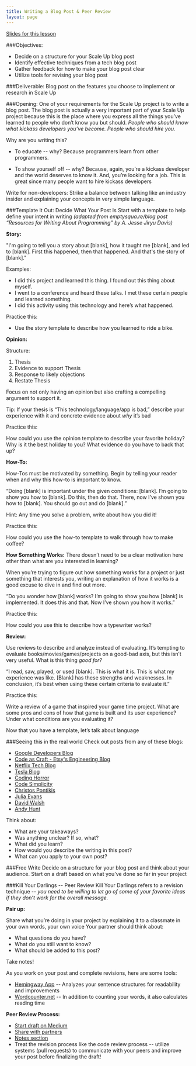 ```yaml
---
title: Writing a Blog Post & Peer Review
layout: page
---
```



[Slides for this lesson](https://docs.google.com/presentation/d/1BtFtpS_OWhQp9AJbXc9woI5ql8sD-etxwnFc-4rixEI/edit?usp=sharing)


###Objectives:
* Decide on a structure for your Scale Up blog post
* Identify effective techniques from a tech blog post
* Gather feedback for how to make your blog post clear
* Utilize tools for revising your blog post


###Deliverable:
Blog post on the features you choose to implement or research in Scale Up

###Opening:
One of your requirements for the Scale Up project is to write a blog post. The blog post is actually a very important part of your Scale Up project because this is the place where you express all the things you’ve learned to people who don’t know you but should. *People who should know what kickass developers you’ve become.* *People who should hire you.*

Why are you writing this?

* To educate -- why? Because programmers learn from other programmers.

* To show yourself off -- why? Because, again, you’re a kickass developer and the world deserves to know it. And, you’re looking for a job. This is great since many people want to hire kickass developers

Write for non-developers:
Strike a balance between talking like an industry insider and explaining your concepts in very simple language.

###Template It Out: Decide What Your Post Is
Start with a template to help define your intent in writing *(adapted from emptysqua.re/blog post “Resources for Writing About Programming” by A. Jesse Jiryu Davis)*

**Story:**

"I'm going to tell you a story about [blank], how it taught me [blank], and led to [blank]. First this happened, then that happened. And that's the story of [blank]."

Examples:

* I did this project and learned this thing. I found out this thing about myself.
* I went to a conference and heard these talks. I met these certain people and learned something.
* I did this activity using this technology and here’s what happened.

Practice this:

* Use the story template to describe how you learned to ride a bike.


**Opinion:**

Structure:

1. Thesis
2. Evidence to support Thesis
3. Response to likely objections
4. Restate Thesis

Focus on not only having an opinion but also crafting a compelling argument to support it.

Tip: If your thesis is “This technology/language/app is bad,” describe your experience with it and concrete evidence about *why* it’s bad

Practice this:

How could you use the opinion template to describe your favorite holiday? Why is it the best holiday to you? What evidence do you have to back that up?


**How-To:**

How-Tos must be motivated by something. Begin by telling your reader when and why this how-to is important to know.

“Doing [blank] is important under the given conditions: [blank]. I’m going to show you how to [blank]. Do this, then do that. There, now I’ve shown you how to [blank]. You should go out and do [blank].”

Hint: Any time you solve a problem, write about how you did it!

Practice this:

How could you use the how-to template to walk through how to make coffee?


**How Something Works:**
There doesn’t need to be a clear motivation here other than what are you interested in learning?

When you’re trying to figure out how something works for a project or just something that interests you, writing an explanation of how it works is a good excuse to dive in and find out more.

“Do you wonder how [blank] works? I’m going to show you how [blank] is implemented. It does this and that. Now I’ve shown you how it works.”

Practice this:

How could you use this to describe how a typewriter works?

**Review:**

Use reviews to describe and analyze instead of evaluating. It’s tempting to evaluate books/movies/games/projects on a good-bad axis, but this isn’t very useful. What is this thing *good for?*

“I read, saw, played, or used [blank]. This is what it is. This is what my experience was like. [Blank] has these strengths and weaknesses. In conclusion, it’s best when using these certain criteria to evaluate it.”

Practice this:

Write a review of a game that inspired your game time project. What are some pros and cons of how that game is built and its user experience? Under what conditions are you evaluating it?


Now that you have a template, let’s talk about language


###Seeing this in the real world
Check out posts from any of these blogs:

* [Google Developers Blog](https://developers.googleblog.com/)
* [Code as Craft - Etsy's Engineering Blog](https://codeascraft.com/)
* [Netflix Tech Blog](http://techblog.netflix.com/)
* [Tesla Blog](https://www.tesla.com/blog)
* [Coding Horror](https://blog.codinghorror.com/)
* [Code Simplicity](http://www.codesimplicity.com/)
* [Christos Pontikis](http://www.pontikis.net/)
* [Julia Evans](http://jvns.ca/)
* [David Walsh](https://davidwalsh.name/)
* [Andy Hunt](http://andy.pragprog.com/)

Think about:

* What are your takeaways?
* Was anything unclear? If so, what?
* What did you learn?
* How would you describe the writing in this post?
* What can you apply to your own post?


###Free Write
Decide on a structure for your blog post and think about your audience. Start on a draft based on what you’ve done so far in your project


###Kill Your Darlings -- Peer Review
Kill Your Darlings refers to a revision technique -- *you need to be willing to let go of some of your favorite ideas if they don’t work for the overall message.*

**Pair up:**

Share what you’re doing in your project by explaining it to a classmate in your own words, your own voice
Your partner should think about:

* What questions do you have?
* What do you still want to know?
* What should be added to this post?

Take notes!

As you work on your post and complete revisions, here are some tools:

* [Hemingway App](http://www.hemingwayapp.com/) -- Analyzes your sentence structures for readability and improvements
* [Wordcounter.net](https://wordcounter.net/) -- In addition to counting your words, it also calculates reading time

**Peer Review Process:**

* [Start draft on Medium](https://help.medium.com/hc/en-us/articles/214874698-Drafts)
* [Share with partners](https://help.medium.com/hc/en-us/articles/215564177-Share-a-draft)
* [Notes section](https://help.medium.com/hc/en-us/articles/214035868)
* Treat the revision process like the code review process -- utilize systems (pull requests) to communicate with your peers and improve your post before finalizing the draft!
